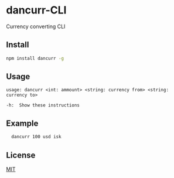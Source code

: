 # dancurr-CLI
Currency converting CLI

## Install

```bash
npm install dancurr -g
```

## Usage
```
usage: dancurr <int: ammount> <string: currency from> <string: currency to>

-h:  Show these instructions
```
## Example

```bash
  dancurr 100 usd isk
```

## License

[MIT](http://vjpr.mit-license.org)
